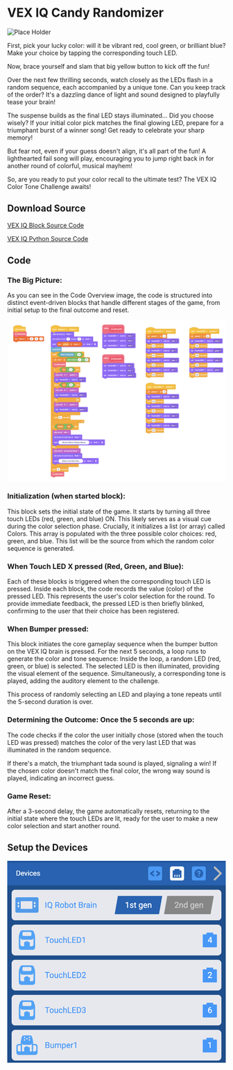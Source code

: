 # VEX IQ Candy Randomizer
![Place Holder](images/candy_randomizer.png)

First, pick your lucky color: will it be vibrant red, cool green, or brilliant blue? Make your choice by tapping the corresponding touch LED.

Now, brace yourself and slam that big yellow button to kick off the fun!

Over the next few thrilling seconds, watch closely as the LEDs flash in a random sequence, each accompanied by a unique tone. Can you keep track of the order? It's a dazzling dance of light and sound designed to playfully tease your brain!

The suspense builds as the final LED stays illuminated... Did you choose wisely? If your initial color pick matches the final glowing LED, prepare for a triumphant burst of a winner song! Get ready to celebrate your sharp memory!

But fear not, even if your guess doesn't align, it's all part of the fun! A lighthearted fail song will play, encouraging you to jump right back in for another round of colorful, musical mayhem!

So, are you ready to put your color recall to the ultimate test? The VEX IQ Color Tone Challenge awaits!

## Download Source
[VEX IQ Block Source Code](./CandyRandomizer.iqblocks)

[VEX IQ Python Source Code](./CandyRandomizer.py)

## Code
### The Big Picture:

As you can see in the Code Overview image, the code is structured into distinct event-driven blocks that handle different stages of the game, from initial setup to the final outcome and reset.

![Code Overview](images/code_overview.png)

### Initialization (when started block):

This block sets the initial state of the game.
It starts by turning all three touch LEDs (red, green, and blue) ON. This likely serves as a visual cue during the color selection phase.
Crucially, it initializes a list (or array) called Colors. This array is populated with the three possible color choices: red, green, and blue. This list will be the source from which the random color sequence is generated.

### When Touch LED X pressed (Red, Green, and Blue):

Each of these blocks is triggered when the corresponding touch LED is pressed.
Inside each block, the code records the value (color) of the pressed LED. This represents the user's color selection for the round.
To provide immediate feedback, the pressed LED is then briefly blinked, confirming to the user that their choice has been registered.

### When Bumper pressed:
This block initiates the core gameplay sequence when the bumper button on the VEX IQ brain is pressed.
For the next 5 seconds, a loop runs to generate the color and tone sequence:
Inside the loop, a random LED (red, green, or blue) is selected.
The selected LED is then illuminated, providing the visual element of the sequence.
Simultaneously, a corresponding tone is played, adding the auditory element to the challenge.

This process of randomly selecting an LED and playing a tone repeats until the 5-second duration is over.

### Determining the Outcome: Once the 5 seconds are up:
The code checks if the color the user initially chose (stored when the touch LED was pressed) matches the color of the very last LED that was illuminated in the random sequence.

If there's a match, the triumphant tada sound is played, signaling a win!
If the chosen color doesn't match the final color, the wrong way sound is played, indicating an incorrect guess.

### Game Reset: 
After a 3-second delay, the game automatically resets, returning to the initial state where the touch LEDs are lit, ready for the user to make a new color selection and start another round.


## Setup the Devices
![Device Setup](images/device_setup.png)


